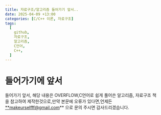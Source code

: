 ```yaml
---
title: 자료구조/알고리즘 들어가기 앞서..
date: 2025-04-09 +13:00
categories: [C/C++ 이론, 자료구조]
tags:
  [
    github,
    자료구조,
    알고리즘,
    C언어,
    C++,
  ]
---
```

# 들어가기에 앞서

들어가기 앞서, 해당 내용은 OVERFLOW,C언어로 쉽게 풀어쓴 알고리즘, 자료구조 책을 참고하여 제작한것으로,만약 본문에 오류가 있다면,언제든 [**makeurselfff@gmail.com](mailto:makeurselfff@gmail.com)** 으로 문의 주시면 감사드리겠습니다.
